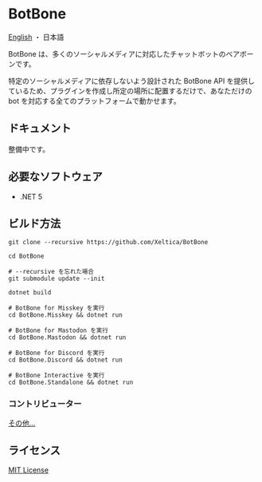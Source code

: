 # BotBone

[English](README.md) ・ 日本語

BotBone は、多くのソーシャルメディアに対応したチャットボットのベアボーンです。

特定のソーシャルメディアに依存しないよう設計された BotBone API を提供しているため、プラグインを作成し所定の場所に配置するだけで、あなただけの bot を対応する全てのプラットフォームで動かせます。

## ドキュメント

整備中です。

## 必要なソフトウェア

- .NET 5

## ビルド方法

```shell
git clone --recursive https://github.com/Xeltica/BotBone

cd BotBone

# --recursive を忘れた場合
git submodule update --init

dotnet build

# BotBone for Misskey を実行
cd BotBone.Misskey && dotnet run

# BotBone for Mastodon を実行
cd BotBone.Mastodon && dotnet run

# BotBone for Discord を実行
cd BotBone.Discord && dotnet run

# BotBone Interactive を実行
cd BotBone.Standalone && dotnet run
```

### コントリビューター

[その他...](//github.com/Xeltica/BotBone/graphs/contributors)

## ライセンス

[MIT License](LICENSE)
